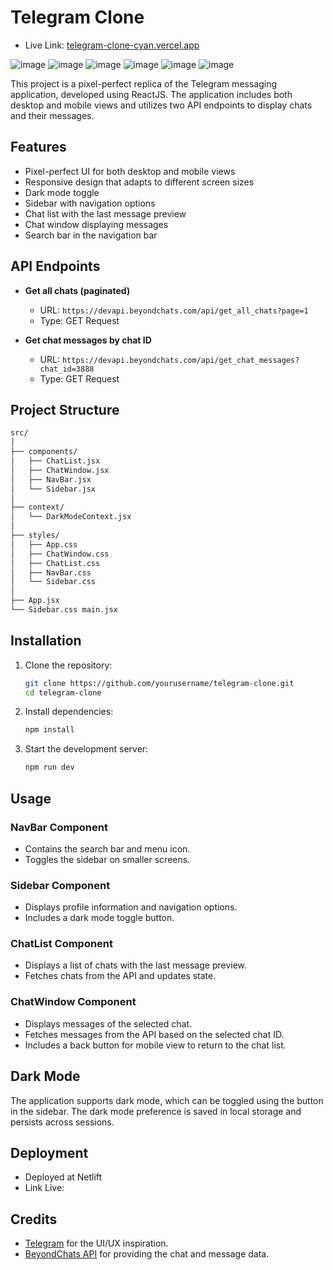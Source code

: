 

# Telegram Clone

- Live Link:  [telegram-clone-cyan.vercel.app](telegram-clone-cyan.vercel.app)

![image](https://github.com/shahbazalamjobs/Tp/assets/125631878/ed135412-5b29-4785-92a7-137095038faf)
![image](https://github.com/shahbazalamjobs/Tp/assets/125631878/4adc3c4b-2518-4f24-a971-5a457d2ebe79)
![image](https://github.com/shahbazalamjobs/Tp/assets/125631878/c98cb73a-1aa8-491e-a9b7-9a1a0fdd80a1)
![image](https://github.com/shahbazalamjobs/Tp/assets/125631878/82f466dd-6b7b-4b44-85b7-3bf2786333aa)
![image](https://github.com/shahbazalamjobs/Tp/assets/125631878/55ee53ca-45fa-4c8f-bc0f-66b87a14bcda)
![image](https://github.com/shahbazalamjobs/Tp/assets/125631878/0eca7c50-dc29-409c-9f8a-33ac427ad613)


This project is a pixel-perfect replica of the Telegram messaging application, developed using ReactJS. The application includes both desktop and mobile views and utilizes two API endpoints to display chats and their messages.

## Features

- Pixel-perfect UI for both desktop and mobile views
- Responsive design that adapts to different screen sizes
- Dark mode toggle
- Sidebar with navigation options
- Chat list with the last message preview
- Chat window displaying messages
- Search bar in the navigation bar

## API Endpoints

- **Get all chats (paginated)**
  - URL: `https://devapi.beyondchats.com/api/get_all_chats?page=1`
  - Type: GET Request

- **Get chat messages by chat ID**
  - URL: `https://devapi.beyondchats.com/api/get_chat_messages?chat_id=3888`
  - Type: GET Request

## Project Structure

```bash
src/
│
├── components/
│   ├── ChatList.jsx
│   ├── ChatWindow.jsx
│   ├── NavBar.jsx
│   └── Sidebar.jsx
│
├── context/
│   └── DarkModeContext.jsx
│
├── styles/
│   ├── App.css
│   ├── ChatWindow.css
│   ├── ChatList.css
│   ├── NavBar.css
│   └── Sidebar.css
│
├── App.jsx
└── Sidebar.css main.jsx

```

## Installation

1. Clone the repository:
   ```bash
   git clone https://github.com/yourusername/telegram-clone.git
   cd telegram-clone
   ```

2. Install dependencies:
   ```bash
   npm install
   ```

3. Start the development server:
   ```bash
   npm run dev
   ```

## Usage

### NavBar Component

- Contains the search bar and menu icon.
- Toggles the sidebar on smaller screens.

### Sidebar Component

- Displays profile information and navigation options.
- Includes a dark mode toggle button.

### ChatList Component

- Displays a list of chats with the last message preview.
- Fetches chats from the API and updates state.

### ChatWindow Component

- Displays messages of the selected chat.
- Fetches messages from the API based on the selected chat ID.
- Includes a back button for mobile view to return to the chat list.

## Dark Mode

The application supports dark mode, which can be toggled using the button in the sidebar. The dark mode preference is saved in local storage and persists across sessions.

## Deployment

- Deployed at Netlift
- Link Live:  


## Credits

- [Telegram](https://telegram.org/) for the UI/UX inspiration.
- [BeyondChats API](https://devapi.beyondchats.com) for providing the chat and message data.

